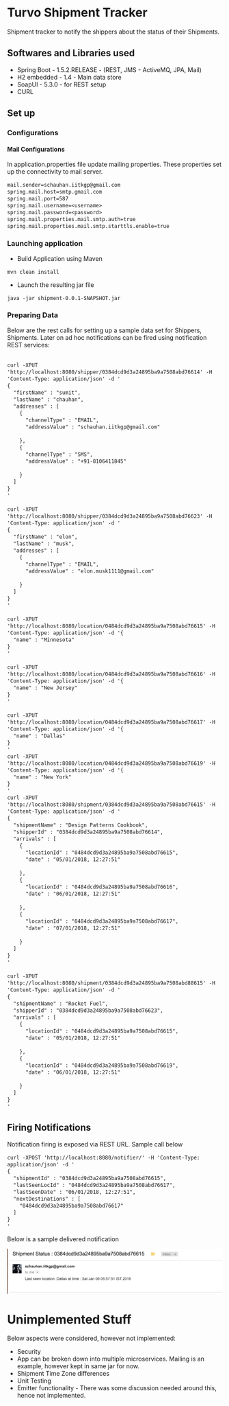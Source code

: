 # Turvo Shipment Tracker

Shipment tracker to notify the shippers about the status of their Shipments.

## Softwares and Libraries used

* Spring Boot - 1.5.2.RELEASE - (REST, JMS - ActiveMQ, JPA, Mail)
* H2 embedded - 1.4 - Main data store
* SoapUI - 5.3.0 - for REST setup
* CURL

## Set up 
### Configurations
#### Mail Configurations
In application.properties file update mailing properties. These properties set up the connectivity to mail server.

```
mail.sender=schauhan.iitkgp@gmail.com
spring.mail.host=smtp.gmail.com
spring.mail.port=587
spring.mail.username=<username>
spring.mail.password=<password>
spring.mail.properties.mail.smtp.auth=true
spring.mail.properties.mail.smtp.starttls.enable=true
```

### Launching application
 - Build Application using Maven
 
 ```
 mvn clean install
 ```
 
 - Launch the resulting jar file
 
 ```
 java -jar shipment-0.0.1-SNAPSHOT.jar
 ```
 
### Preparing Data
Below are the rest calls for setting up a sample data set for Shippers, Shipments. Later on ad hoc notifications can be fired using notification REST services:

```

curl -XPUT 'http://localhost:8080/shipper/0384dcd9d3a24895ba9a7508abd76614' -H 'Content-Type: application/json' -d '
{
  "firstName" : "sumit",
  "lastName" : "chauhan",
  "addresses" : [
    {
      "channelType" : "EMAIL",
      "addressValue" : "schauhan.iitkgp@gmail.com"

    },
    {
      "channelType" : "SMS",
      "addressValue" : "+91-8106411845"

    }
  ]
}
'

curl -XPUT 'http://localhost:8080/shipper/0384dcd9d3a24895ba9a7508abd76623' -H 'Content-Type: application/json' -d '
{
  "firstName" : "elon",
  "lastName" : "musk",
  "addresses" : [
    {
      "channelType" : "EMAIL",
      "addressValue" : "elon.musk1111@gmail.com"

    }
  ]
}
'

curl -XPUT 'http://localhost:8080/location/0484dcd9d3a24895ba9a7508abd76615' -H 'Content-Type: application/json' -d '{
  "name" : "Minnesota"
}
'

curl -XPUT 'http://localhost:8080/location/0484dcd9d3a24895ba9a7508abd76616' -H 'Content-Type: application/json' -d '{
  "name" : "New Jersey"
}
'

curl -XPUT 'http://localhost:8080/location/0484dcd9d3a24895ba9a7508abd76617' -H 'Content-Type: application/json' -d '{
  "name" : "Dallas"
}
'
curl -XPUT 'http://localhost:8080/location/0484dcd9d3a24895ba9a7508abd76619' -H 'Content-Type: application/json' -d '{
  "name" : "New York"
}
'
curl -XPUT 'http://localhost:8080/shipment/0384dcd9d3a24895ba9a7508abd76615' -H 'Content-Type: application/json' -d '
{
  "shipmentName" : "Design Patterns Cookbook",
  "shipperId" : "0384dcd9d3a24895ba9a7508abd76614",
  "arrivals" : [
    {
      "locationId" : "0484dcd9d3a24895ba9a7508abd76615",
      "date" : "05/01/2018, 12:27:51"

    },
    {
      "locationId" : "0484dcd9d3a24895ba9a7508abd76616",
      "date" : "06/01/2018, 12:27:51"

    },
    {
      "locationId" : "0484dcd9d3a24895ba9a7508abd76617",
      "date" : "07/01/2018, 12:27:51"

    }
  ]
}
'

curl -XPUT 'http://localhost:8080/shipment/0384dcd9d3a24895ba9a7508abd88615' -H 'Content-Type: application/json' -d '
{
  "shipmentName" : "Rocket Fuel",
  "shipperId" : "0384dcd9d3a24895ba9a7508abd76623",
  "arrivals" : [
    {
      "locationId" : "0484dcd9d3a24895ba9a7508abd76615",
      "date" : "05/01/2018, 12:27:51"

    },
    {
      "locationId" : "0484dcd9d3a24895ba9a7508abd76619",
      "date" : "06/01/2018, 12:27:51"

    }
  ]
}
'

```

## Firing Notifications
Notification firing is exposed via REST URL. Sample call below

```
curl -XPOST 'http://localhost:8080/notifier/' -H 'Content-Type: application/json' -d '
{
  "shipmentId" : "0384dcd9d3a24895ba9a7508abd76615",
  "lastSeenLocId" : "0484dcd9d3a24895ba9a7508abd76617",
  "lastSeenDate" : "06/01/2018, 12:27:51",
  "nextDestinations" : [
    "0484dcd9d3a24895ba9a7508abd76617"
  ]
}
'
```

Below is a sample delivered notification

![alt text](https://raw.githubusercontent.com/sumitkchauhan/shipment-tracker/master/shipment/docs/sample-mail-delivery.png)

# Unimplemented Stuff
Below aspects were considered, however not implemented:
- Security
- App can be broken down into multiple microservices. Mailing is an example, however kept in same jar for now.
- Shipment Time Zone differences
- Unit Testing
- Emitter functionality - There was some discussion needed around this, hence not implemented.
